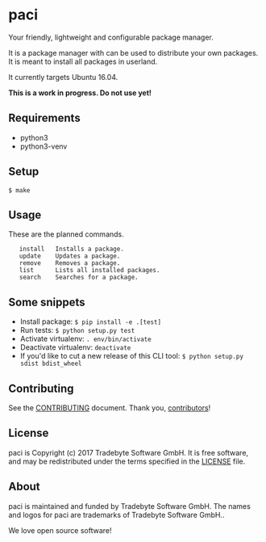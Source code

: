 # paci

Your friendly, lightweight and configurable package manager.

It is a package manager with can be used to distribute your own packages.
It is meant to install all packages in userland.

It currently targets Ubuntu 16.04.

__This is a work in progress. Do not use yet!__

## Requirements

- python3
- python3-venv

## Setup

```
$ make
```

## Usage

These are the planned commands.

```
   install   Installs a package.
   update    Updates a package.
   remove    Removes a package.
   list      Lists all installed packages.
   search    Searches for a package.
```


## Some snippets


- Install package: `$ pip install -e .[test]`
- Run tests: `$ python setup.py test`
- Activate virtualenv: `. env/bin/activate`
- Deactivate virtualenv: `deactivate`
- If you'd like to cut a new release of this CLI tool: `$ python setup.py sdist bdist_wheel`


## Contributing

See the [CONTRIBUTING] document.
Thank you, [contributors]!

  [CONTRIBUTING]: CONTRIBUTING.md
  [contributors]: https://github.com/tradebyte/paci/graphs/contributors

## License

paci is Copyright (c) 2017 Tradebyte Software GmbH.
It is free software, and may be redistributed
under the terms specified in the [LICENSE] file.

  [LICENSE]: /LICENSE

## About

paci is maintained and funded by Tradebyte Software GmbH.
The names and logos for paci are trademarks of Tradebyte Software GmbH..

We love open source software!
